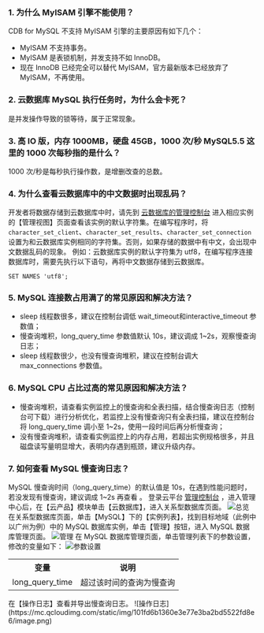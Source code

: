 ### 1. 为什么 MyISAM 引擎不能使用？
CDB for MySQL 不支持 MyISAM 引擎的主要原因有如下几个：
- MyISAM 不支持事务。
- MyISAM 是表锁机制，并发支持不如 InnoDB。
- 现在 InnoDB 已经完全可以替代 MyISAM，官方最新版本已经放弃了 MyISAM，不再使用。

### 2. 云数据库 MySQL 执行任务时，为什么会卡死？
是并发操作导致的锁等待，属于正常现象。

### 3. 高 IO 版，内存 1000MB，硬盘 45GB，1000 次/秒 MySQL5.5 这里的 1000 次每秒指的是什么？
1000 次/秒是每秒执行操作数，是增删改查的总数。 

### 4. 为什么查看云数据库中的中文数据时出现乱码？
开发者将数据存储到云数据库中时，请先到 [云数据库的管理控制台](http://console.tce.fsphere.cn/cdb) 进入相应实例的【管理视图】页面查看该实例的默认字符集。在编写程序时，将 `character_set_client`、`character_set_results`、`character_set_connection` 设置为和云数据库实例相同的字符集。否则，如果存储的数据中有中文，会出现中文数据乱码的现象。
例如：云数据库实例的默认字符集为 utf8，在编写程序连接数据库时，需要先执行以下语句，再将中文数据存储到云数据库。
```
SET NAMES 'utf8';
```
### 5. MySQL 连接数占用满了的常见原因和解决方法？
- sleep 线程数很多，建议在控制台调低 wait_timeout和interactive_timeout 参数值；
- 慢查询堆积，long_query_time 参数值默认 10s，建议调成 1~2s，观察慢查询日志；
- sleep 线程数很少，也没有慢查询堆积，建议在控制台调大 max_connections 参数值。

### 6. MySQL CPU 占比过高的常见原因和解决方法？
- 慢查询堆积，请查看实例监控上的慢查询和全表扫描，结合慢查询日志（控制台可下载）进行分析优化，若监控上没有慢查询只有全表扫描，建议在控制台将 long_query_time 调小至 1~2s，使用一段时间后再分析慢查询；
- 没有慢查询堆积，请查看实例监控上的内存占用，若超出实例规格很多，并且磁盘读写量明显增大，表明内存遇到瓶颈，建议升级内存。

### 7. 如何查看 MySQL 慢查询日志？
MySQL 慢查询时间（long_query_time）的默认值是 10s，在遇到性能问题时，若没发现有慢查询，建议调成 1~2s 再查看 。
登录云平台 [管理控制台](http://console.tce.fsphere.cn/) ，进入管理中心后，在【云产品】模块单击【云数据库】，进入关系型数据库页面。
![总览](https://mc.qcloudimg.com/static/img/d274cc926a10f2b4741d114264f927d5/image.png)
在关系型数据库页面，单击【MySQL】下的【实例列表】，找到目标地域（此例中以广州为例）中的 MySQL 数据库实例，单击【管理】按钮，进入 MySQL 数据库管理页面。
![管理](https://mc.qcloudimg.com/static/img/8216d33e2c5063b13c92e6010a7219d9/image.png)
在 MySQL 数据库管理页面，单击管理列表下的参数设置，修改的变量如下：
![参数设置](https://mc.qcloudimg.com/static/img/a9836f3b39acfdf0f200df22e612d2bd/image.png)
<table>
<tbody><tr>
<th>  变量
</th><th>  说明
</th></tr>
<tr>
<td> long_query_time
</td><td> 超过该时间的查询为慢查询
</td></tr>
</tr></tbody></table>
在【操作日志】查看并导出慢查询日志。
![操作日志](https://mc.qcloudimg.com/static/img/101fd6b1360e3e77e3ba2bd5522fd8e6/image.png)
